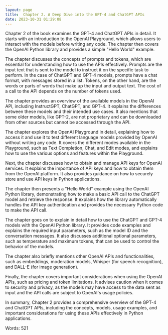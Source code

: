 ```yaml
---
layout: page
title:  Chapter 2. A Deep Dive into the GPT-4 and ChatGPT APIs
date: 2023-10-31 01:29:08
---
```

Chapter 2 of the book examines the GPT-4 and ChatGPT APIs in detail. It starts with an introduction to the OpenAI Playground, which allows users to interact with the models before writing any code. The chapter then covers the OpenAI Python library and provides a simple "Hello World" example.

The chapter discusses the concepts of prompts and tokens, which are essential for understanding how to use the APIs effectively. Prompts are the input text that is sent to the model to instruct it on the specific task to perform. In the case of ChatGPT and GPT-4 models, prompts have a chat format, with messages stored in a list. Tokens, on the other hand, are the words or parts of words that make up the input and output text. The cost of a call to the API depends on the number of tokens used.

The chapter provides an overview of the available models in the OpenAI API, including InstructGPT, ChatGPT, and GPT-4. It explains the differences between these models and their intended use cases. It also mentions that some older models, like GPT-2, are not proprietary and can be downloaded from other sources but cannot be accessed through the API.

The chapter explores the OpenAI Playground in detail, explaining how to access it and use it to test different language models provided by OpenAI without writing any code. It covers the different modes available in the Playground, such as Text Completion, Chat, and Edit modes, and explains how to use the various options and features within the Playground.

Next, the chapter discusses how to obtain and manage API keys for OpenAI services. It explains the importance of API keys and how to obtain them from the OpenAI platform. It also provides guidance on how to securely store and use API keys in Python applications.

The chapter then presents a "Hello World" example using the OpenAI Python library, demonstrating how to make a basic API call to the ChatGPT model and retrieve the response. It explains how the library automatically handles the API key authentication and provides the necessary Python code to make the API call.

The chapter goes on to explain in detail how to use the ChatGPT and GPT-4 models with the OpenAI Python library. It provides code examples and explains the required input parameters, such as the model ID and the conversation messages. It also discusses additional optional parameters, such as temperature and maximum tokens, that can be used to control the behavior of the models.

The chapter also briefly mentions other OpenAI APIs and functionalities, such as embeddings, moderation models, Whisper (for speech recognition), and DALL-E (for image generation).

Finally, the chapter covers important considerations when using the OpenAI APIs, such as pricing and token limitations. It advises caution when it comes to security and privacy, as the models may have access to the data sent as input and the API calls are subject to OpenAI's usage policies.

In summary, Chapter 2 provides a comprehensive overview of the GPT-4 and ChatGPT APIs, including the concepts, models, usage examples, and important considerations for using these APIs effectively in Python applications.

Words: 521
